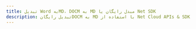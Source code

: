 ---title: تبدیل Word بهMD، DOCM به MD مبدل رایگان یا Net SDKdescription: تبدیل رایگانDOCM به MD با استفاده از Net Cloud APIs & SDK. همچنین اسناد Microsoft Word و OpenOffice را در Cloud ایجاد، ویرایش و رندر کنید.---
